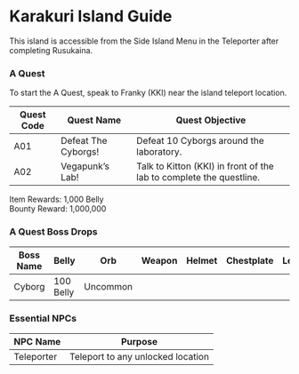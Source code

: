 # Karakuri Island Guide

This island is accessible from the Side Island Menu in the Teleporter after completing Rusukaina.

### A Quest

To start the A Quest, speak to Franky (KKI) near the island teleport location.

| Quest Code| Quest Name            | Quest Objective|
|-----------|-----------            |-----------|
| A01       | Defeat The Cyborgs!   |Defeat 10 Cyborgs around the laboratory.|
| A02       | Vegapunk’s Lab!       |Talk to Kitton (KKI) in front of the lab to complete the questline.|

Item Rewards: 1,000 Belly<br>
Bounty Reward: 1,000,000

### A Quest Boss Drops

| Boss Name | Belly     | Orb      | Weapon    | Helmet    | Chestplate | Leggings  | Boots     | Other     |
|-----------|-----------|----------|-----------|-----------|----------- |-----------|-----------|-----------|
| Cyborg    | 100 Belly | Uncommon |           |           |            |           |           |           |

### Essential NPCs

| NPC Name              | Purpose                                   |
|-------------          |-----------                                |
| Teleporter            | Teleport to any unlocked location         |
